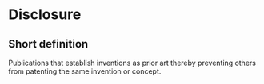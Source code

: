 # Disclosure
## Short definition
Publications that establish inventions as prior art thereby preventing others from patenting the same invention or concept.
